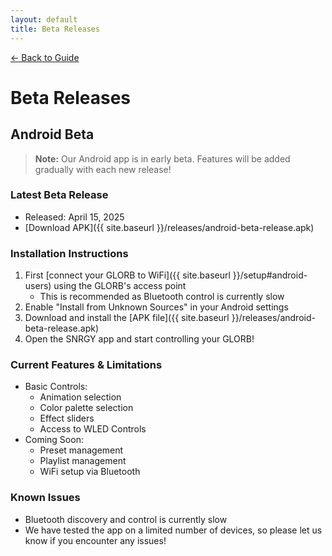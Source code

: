 ```yaml
---
layout: default
title: Beta Releases
---
```


<div class="back-nav">
  <a href="{{ site.baseurl }}/">← Back to Guide</a>
</div>

# Beta Releases

## Android Beta

> **Note:** Our Android app is in early beta. Features will be added gradually with each new release!

### Latest Beta Release
- Released: April 15, 2025
- [Download APK]({{ site.baseurl }}/releases/android-beta-release.apk)

### Installation Instructions
1. First [connect your GLORB to WiFi]({{ site.baseurl }}/setup#android-users) using the GLORB's access point
   - This is recommended as Bluetooth control is currently slow
2. Enable "Install from Unknown Sources" in your Android settings
3. Download and install the [APK file]({{ site.baseurl }}/releases/android-beta-release.apk)
4. Open the SNRGY app and start controlling your GLORB!

### Current Features & Limitations
- Basic Controls:
  - Animation selection
  - Color palette selection
  - Effect sliders
  - Access to WLED Controls
- Coming Soon:
  - Preset management
  - Playlist management
  - WiFi setup via Bluetooth

### Known Issues
- Bluetooth discovery and control is currently slow
- We have tested the app on a limited number of devices, so please let us know if you encounter any issues!